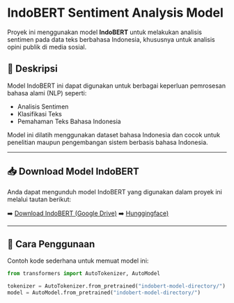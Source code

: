 # IndoBERT Sentiment Analysis Model

Proyek ini menggunakan model **IndoBERT** untuk melakukan analisis sentimen pada data teks berbahasa Indonesia, khususnya untuk analisis opini publik di media sosial.

## 📄 Deskripsi
Model IndoBERT ini dapat digunakan untuk berbagai keperluan pemrosesan bahasa alami (NLP) seperti:
- Analisis Sentimen
- Klasifikasi Teks
- Pemahaman Teks Bahasa Indonesia

Model ini dilatih menggunakan dataset bahasa Indonesia dan cocok untuk penelitian maupun pengembangan sistem berbasis bahasa Indonesia.

---

## 📥 Download Model IndoBERT
Anda dapat mengunduh model IndoBERT yang digunakan dalam proyek ini melalui tautan berikut:

➡️ [Download IndoBERT (Google Drive)](https://drive.google.com/drive/folders/1YC3_2SEF4XJIwLGFkDqzTha-9SVs5QGw?usp=sharing)
➡️ [Hunggingface)](https://huggingface.co/rhmnsae/indobert_saepl)

---

## 🚀 Cara Penggunaan

Contoh kode sederhana untuk memuat model ini:

```python
from transformers import AutoTokenizer, AutoModel

tokenizer = AutoTokenizer.from_pretrained("indobert-model-directory/")
model = AutoModel.from_pretrained("indobert-model-directory/")
